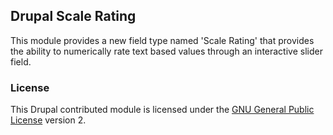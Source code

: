 ## Drupal Scale Rating

This module provides a new field type named 'Scale Rating' that provides the ability to numerically rate text based values through an interactive slider field.

### License

This Drupal contributed module is licensed under the [GNU General Public License](./LICENSE.md) version 2.
